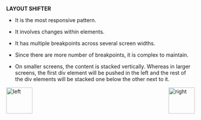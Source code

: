 


<b>LAYOUT SHIFTER</b>

- It is the most responsive pattern.

- It involves changes within elements.

- It has multiple breakpoints across several screen widths.

- Since there are more number of breakpoints, it is complex to maintain.

- On smaller screens, the content is stacked vertically.
Whereas in larger screens, the first div element will be pushed in the left and the rest of the div elements will be stacked one below the other next to it.



<img align="left" alt="left" src="https://cloud.githubusercontent.com/assets/14101008/11165526/091b197c-8acf-11e5-8ac1-3a1e5042ed78.png" width="70" height="70"></img>
<img align="right" alt="right" src="https://cloud.githubusercontent.com/assets/14101008/11165527/0a4289a2-8acf-11e5-8378-c5e3a55ab4dc.png" width="70" height="70"></img>
